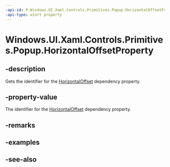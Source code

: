 ```yaml
---
-api-id: P:Windows.UI.Xaml.Controls.Primitives.Popup.HorizontalOffsetProperty
-api-type: winrt property
---
```


<!-- Property syntax
public Windows.UI.Xaml.DependencyProperty HorizontalOffsetProperty { get; }
-->

# Windows.UI.Xaml.Controls.Primitives.Popup.HorizontalOffsetProperty

## -description
Gets the identifier for the [HorizontalOffset](popup_horizontaloffset.md) dependency property.



## -property-value
The identifier for the [HorizontalOffset](popup_horizontaloffset.md) dependency property.

## -remarks

## -examples

## -see-also
